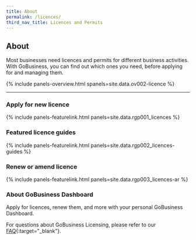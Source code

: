 ```yaml
---
title: About
permalink: /licences/
third_nav_title: Licences and Permits
---
```


## About

Most businesses need licences and permits for different business activities. With GoBusiness, you can find out which ones you need, before applying for and managing them.

{% include panels-overview.html spanels=site.data.ov002-licence %}

----

<a name="new-licence"></a>

### Apply for new licence

{% include panels-featurelink.html panels=site.data.rgp001_licences %}

### Featured licence guides

{% include panels-featurelink.html panels=site.data.rgp002_licences-guides %}

<a name="renew-amend-licence"></a>

### Renew or amend licence

{% include panels-featurelink.html panels=site.data.rgp003_licences-ar %}

### About GoBusiness Dashboard

Apply for licences, renew them, and more with your personal GoBusiness Dashboard.

<!--Find out what you can do with your Dashboard and its features in this [article](/news-and-updates/updates/eAdviser-for-events){:target="_blank"}.-->

For questions about GoBusiness Licensing, please refer to our [FAQ](/licensing-faqs/){:target="_blank"}.

<script src="/jquery/jquery.min.js"></script>
<script src="/jquery/bp-menu-new-tab.js"></script>
